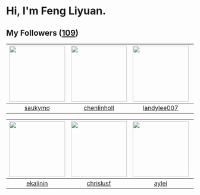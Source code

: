 # Hi, I'm Feng Liyuan.

## My Followers ([109](https://github.com/SunRunAway?tab=followers))

| <img src="https://avatars.githubusercontent.com/u/5670704?v=4" width="150" height="150" /> | <img src="https://avatars.githubusercontent.com/u/14999922?v=4" width="150" height="150" /> | <img src="https://avatars.githubusercontent.com/u/8664695?v=4" width="150" height="150" /> | <img src="https://avatars.githubusercontent.com/u/35111?v=4" width="150" height="150" /> |
| :----------------------------------------------------------------------------------------: | :-----------------------------------------------------------------------------------------: | :----------------------------------------------------------------------------------------: | :--------------------------------------------------------------------------------------: |
|                            [saukymo](https://github.com/saukymo)                           |                        [chenlinholl](https://github.com/chenlinholl)                        |                        [landylee007](https://github.com/landylee007)                       |                            [why404](https://github.com/why404)                           |

| <img src="https://avatars.githubusercontent.com/u/234891?v=4" width="150" height="150" /> | <img src="https://avatars.githubusercontent.com/u/1543151?v=4" width="150" height="150" /> | <img src="https://avatars.githubusercontent.com/u/18556593?v=4" width="150" height="150" /> | <img src="https://avatars.githubusercontent.com/u/566037?v=4" width="150" height="150" /> |
| :---------------------------------------------------------------------------------------: | :----------------------------------------------------------------------------------------: | :-----------------------------------------------------------------------------------------: | :---------------------------------------------------------------------------------------: |
|                          [ekalinin](https://github.com/ekalinin)                          |                          [chrislusf](https://github.com/chrislusf)                         |                              [aylei](https://github.com/aylei)                              |                         [shijiayun](https://github.com/shijiayun)                         |